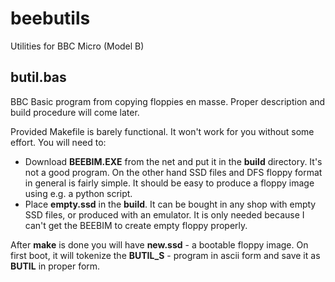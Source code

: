 # beebutils
Utilities for BBC Micro (Model B)

## butil.bas
BBC Basic program from copying floppies en masse. Proper description and build procedure will come later.

Provided Makefile is barely functional. It won't work for you without some effort. You will need to:
- Download **BEEBIM.EXE** from the net and put it in the **build** directory. It's not a good program. On the other hand SSD files and DFS floppy format in general is fairly simple. It should be easy to produce a floppy image using e.g. a python script.
- Place **empty.ssd** in the **build**. It can be bought in any shop with empty SSD files, or produced with an emulator. It is only needed because I can't get the BEEBIM to create empty floppy properly.

After **make** is done you will have **new.ssd** - a bootable floppy image. On first boot, it will tokenize the **BUTIL_S** - program in ascii form and save it as **BUTIL** in proper form. 
